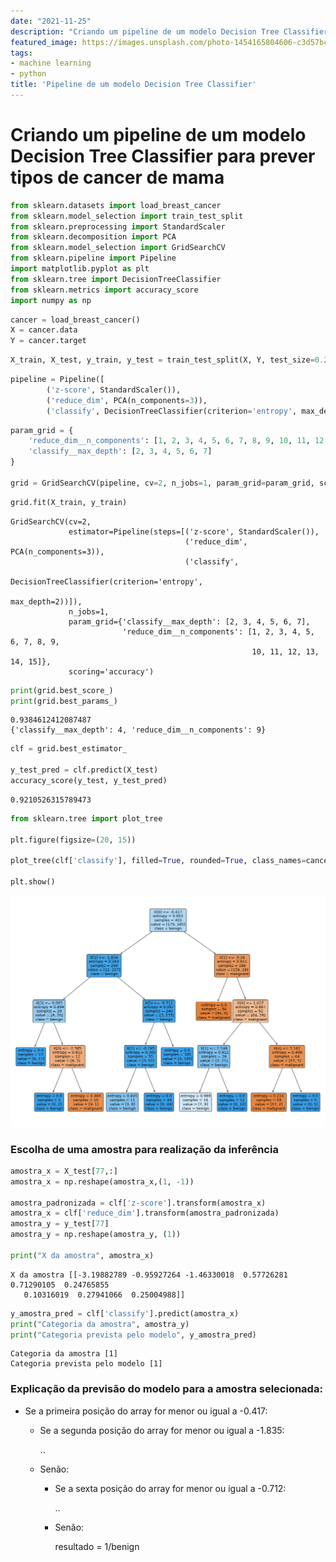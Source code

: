 ```yaml
---
date: "2021-11-25"
description: "Criando um pipeline de um modelo Decision Tree Classifier para prever tipos de cancer de mama"
featured_image: https://images.unsplash.com/photo-1454165804606-c3d57bc86b40?ixlib=rb-1.2.1&ixid=MnwxMjA3fDB8MHxzZWFyY2h8MXx8ZGF0YSUyMGFuYWx5c2lzfGVufDB8fDB8fA%3D%3D&auto=format&fit=crop&w=500&q=60
tags:
- machine learning
- python
title: 'Pipeline de um modelo Decision Tree Classifier'
---
```


# Criando um pipeline de um modelo Decision Tree Classifier para prever tipos de cancer de mama


```python
from sklearn.datasets import load_breast_cancer
from sklearn.model_selection import train_test_split
from sklearn.preprocessing import StandardScaler
from sklearn.decomposition import PCA
from sklearn.model_selection import GridSearchCV
from sklearn.pipeline import Pipeline
import matplotlib.pyplot as plt
from sklearn.tree import DecisionTreeClassifier
from sklearn.metrics import accuracy_score
import numpy as np
```


```python
cancer = load_breast_cancer()
X = cancer.data
Y = cancer.target
```


```python
X_train, X_test, y_train, y_test = train_test_split(X, Y, test_size=0.2, shuffle=True, stratify=Y)
```


```python
pipeline = Pipeline([
        ('z-score', StandardScaler()),
        ('reduce_dim', PCA(n_components=3)),
        ('classify', DecisionTreeClassifier(criterion='entropy', max_depth=2))])
```


```python
param_grid = {
    'reduce_dim__n_components': [1, 2, 3, 4, 5, 6, 7, 8, 9, 10, 11, 12, 13, 14, 15],
    'classify__max_depth': [2, 3, 4, 5, 6, 7]
}

grid = GridSearchCV(pipeline, cv=2, n_jobs=1, param_grid=param_grid, scoring='accuracy')
```


```python
grid.fit(X_train, y_train)
```




    GridSearchCV(cv=2,
                 estimator=Pipeline(steps=[('z-score', StandardScaler()),
                                           ('reduce_dim', PCA(n_components=3)),
                                           ('classify',
                                            DecisionTreeClassifier(criterion='entropy',
                                                                   max_depth=2))]),
                 n_jobs=1,
                 param_grid={'classify__max_depth': [2, 3, 4, 5, 6, 7],
                             'reduce_dim__n_components': [1, 2, 3, 4, 5, 6, 7, 8, 9,
                                                          10, 11, 12, 13, 14, 15]},
                 scoring='accuracy')




```python
print(grid.best_score_)
print(grid.best_params_)
```

    0.9384612412087487
    {'classify__max_depth': 4, 'reduce_dim__n_components': 9}
    


```python
clf = grid.best_estimator_

y_test_pred = clf.predict(X_test)
accuracy_score(y_test, y_test_pred)
```




    0.9210526315789473




```python
from sklearn.tree import plot_tree

plt.figure(figsize=(20, 15))

plot_tree(clf['classify'], filled=True, rounded=True, class_names=cancer.target_names) 

plt.show()
```


    
![png](output_9_0.png)
    


### Escolha de uma amostra para realização da inferência


```python
amostra_x = X_test[77,:]
amostra_x = np.reshape(amostra_x,(1, -1))

amostra_padronizada = clf['z-score'].transform(amostra_x)
amostra_x = clf['reduce_dim'].transform(amostra_padronizada)
amostra_y = y_test[77]
amostra_y = np.reshape(amostra_y, (1))

print("X da amostra", amostra_x)

```

    X da amostra [[-3.19882789 -0.95927264 -1.46330018  0.57726281  0.71290105  0.24765855
       0.10316019  0.27941066  0.25004988]]
    


```python
y_amostra_pred = clf['classify'].predict(amostra_x)
print("Categoria da amostra", amostra_y)
print("Categoria prevista pelo modelo", y_amostra_pred)


```

    Categoria da amostra [1]
    Categoria prevista pelo modelo [1]
    

### Explicação da previsão do modelo para a amostra selecionada:

- Se a primeira posição do array for menor ou igual a -0.417:
  - Se a segunda posição do array for menor ou igual a -1.835:
    
      ..
  - Senão:
    - Se a sexta posição do array for menor ou igual a -0.712:

      ..
    - Senão:
      
      resultado = 1/benign

